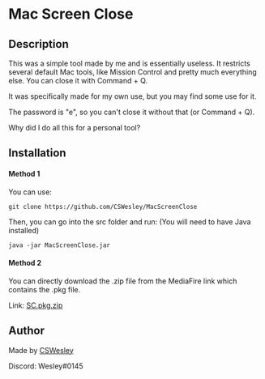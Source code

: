 # Mac Screen Close

## Description
This was a simple tool made by me and is essentially useless. It restricts several default
Mac tools, like Mission Control and pretty much everything else. You can close it with
Command + Q.

It was specifically made for my own use, but you may find some use for it.

The password is "e", so you can't close it without that (or Command + Q).

Why did I do all this for a personal tool?

## Installation
#### Method 1
You can use:

`git clone https://github.com/CSWesley/MacScreenClose`

Then, you can go into the src folder and run: (You will need to have Java installed)

`java -jar MacScreenClose.jar`

#### Method 2

You can directly download the .zip file from the MediaFire link which contains the .pkg file.

Link: [SC.pkg.zip](https://www.mediafire.com/file/emzvjozx5l557x1/SC-1.0.pkg.zip/file)

## Author
Made by [CSWesley](https://github.com/CSWesley)

Discord: Wesley#0145
